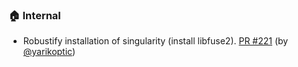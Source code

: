 ### 🏠 Internal

- Robustify installation of singularity (install libfuse2).  [PR #221](https://github.com/datalad/datalad-container/pull/221) (by [@yarikoptic](https://github.com/yarikoptic))
